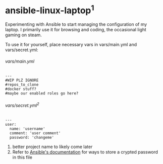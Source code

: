 # ansible-linux-laptop<sup>1</sup>

Experimenting with Ansible to start managing the configuration of my laptop.
I primarily use it for browsing and coding, the occasional light gaming on steam.

To use it for yourself, place necessary vars in vars/main.yml and vars/secret.yml:

###### vars/main.yml

```
---
#WIP PLZ IGNORE
#repos_to_clone
#docker stuff?
#maybe our enabled roles go here?
```

###### vars/secret.yml<sup>2</sup>

```
---
user:
  name: 'username'
  comment: 'user comment'
  password: 'changeme'
```








1. better project name to likely come later
2. Refer to [Ansible's documentation](http://docs.ansible.com/ansible/latest/faq.html#how-do-i-generate-crypted-passwords-for-the-user-module) for ways to store a crypted password in this file
